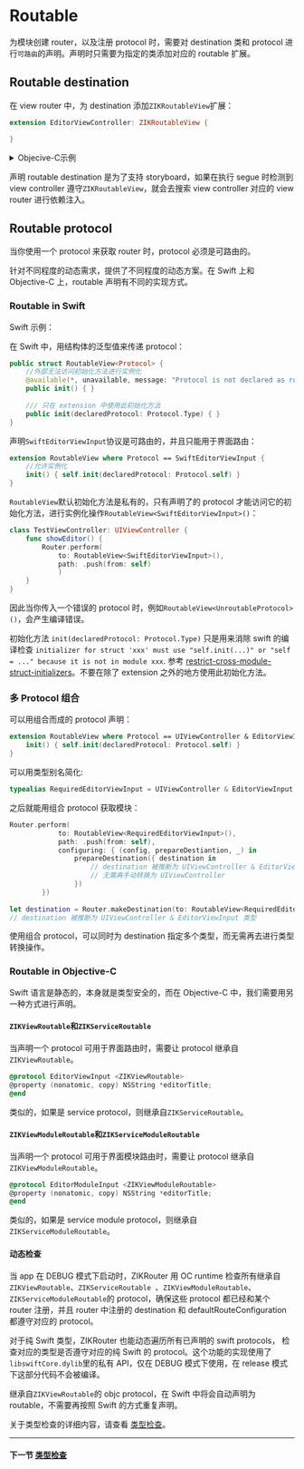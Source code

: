# Routable

为模块创建 router，以及注册 protocol 时，需要对 destination 类和 protocol 进行`可路由`的声明。声明时只需要为指定的类添加对应的 routable 扩展。

## Routable destination

在 view router 中，为 destination 添加`ZIKRoutableView`扩展：

```swift
extension EditorViewController: ZIKRoutableView {

}
```

<details><summary>Objecive-C示例</summary>

```objectivec
@interface EditorViewController(EditorViewRouter)<ZIKRoutableView>
@end
@implementation EditorViewController(EditorViewRouter)
@end
```

或者使用宏定义：

```objectivec
DeclareRoutableView(EditorViewController, EditorViewRouter)
```

</details>

声明 routable destination 是为了支持 storyboard，如果在执行 segue 时检测到 view controller 遵守`ZIKRoutableView`，就会去搜索 view controller 对应的 view router 进行依赖注入。

## Routable protocol

当你使用一个 protocol 来获取 router 时，protocol 必须是可路由的。

针对不同程度的动态需求，提供了不同程度的动态方案。在 Swift 上和 Objective-C 上，routable 声明有不同的实现方式。

### Routable in Swift

Swift 示例：

在 Swift 中，用结构体的泛型值来传递 protocol：

```swift
public struct RoutableView<Protocol> {
    //外部无法访问初始化方法进行实例化
    @available(*, unavailable, message: "Protocol is not declared as routable")
    public init() { }
    
    /// 只在 extension 中使用此初始化方法
    public init(declaredProtocol: Protocol.Type) { }
}
```

声明`SwiftEditorViewInput`协议是可路由的，并且只能用于界面路由：

```swift
extension RoutableView where Protocol == SwiftEditorViewInput {
    //允许实例化
    init() { self.init(declaredProtocol: Protocol.self) }
}
```
`RoutableView`默认初始化方法是私有的，只有声明了的 protocol 才能访问它的初始化方法，进行实例化操作`RoutableView<SwiftEditorViewInput>()`：

```swift
class TestViewController: UIViewController {
    func showEditor() {
        Router.perform(
            to: RoutableView<SwiftEditorViewInput>(),
            path: .push(from: self)
            )
    }
}
```

因此当你传入一个错误的 protocol 时，例如`RoutableView<UnroutableProtocol>()`，会产生编译错误。

初始化方法 `init(declaredProtocol: Protocol.Type)` 只是用来消除 swift 的编译检查 `initializer for struct 'xxx' must use "self.init(...)" or "self = ..." because it is not in module xxx`. 参考 [restrict-cross-module-struct-initializers](https://github.com/apple/swift-evolution/blob/master/proposals/0189-restrict-cross-module-struct-initializers.md)。不要在除了 extension 之外的地方使用此初始化方法。

### 多 Protocol 组合

可以用组合而成的 protocol 声明：


```swift
extension RoutableView where Protocol == UIViewController & EditorViewInput {
    init() { self.init(declaredProtocol: Protocol.self) }
}
```

可以用类型别名简化:

```swift
typealias RequiredEditorViewInput = UIViewController & EditorViewInput
```
之后就能用组合 protocol 获取模块：

```swift
Router.perform(
            to: RoutableView<RequiredEditorViewInput>(),
            path: .push(from: self),
            configuring: { (config, prepareDestiantion, _) in
                prepareDestination({ destination in
                    // destination 被推断为 UIViewController & EditorViewInput 类型
                    // 无需再手动转换为 UIViewController
                })
        })
        
let destination = Router.makeDestination(to: RoutableView<RequiredEditorViewInput>())
// destination 被推断为 UIViewController & EditorViewInput 类型
```
使用组合 protocol，可以同时为 destination 指定多个类型，而无需再去进行类型转换操作。

### Routable in Objective-C

Swift 语言是静态的，本身就是类型安全的，而在 Objective-C 中，我们需要用另一种方式进行声明。

#### `ZIKViewRoutable`和`ZIKServiceRoutable`

当声明一个 protocol 可用于界面路由时，需要让 protocol 继承自`ZIKViewRoutable`。

```objectivec
@protocol EditorViewInput <ZIKViewRoutable>
@property (nonatomic, copy) NSString *editorTitle;
@end
```

类似的，如果是 service protocol，则继承自`ZIKServiceRoutable`。

#### `ZIKViewModuleRoutable`和`ZIKServiceModuleRoutable`

当声明一个 protocol 可用于界面模块路由时，需要让 protocol 继承自`ZIKViewModuleRoutable`。

```objectivec
@protocol EditorModuleInput <ZIKViewModuleRoutable>
@property (nonatomic, copy) NSString *editorTitle;
@end
```

类似的，如果是 service module protocol，则继承自`ZIKServiceModuleRoutable`。

#### 动态检查

当 app 在 DEBUG 模式下启动时，ZIKRouter 用 OC runtime 检查所有继承自`ZIKViewRoutable`、`ZIKServiceRoutable `、`ZIKViewModuleRoutable`、`ZIKServiceModuleRoutable`的 protocol，确保这些 protocol 都已经和某个 router 注册，并且 router 中注册的 destination 和 defaultRouteConfiguration 都遵守对应的 protocol。

对于纯 Swift 类型，ZIKRouter 也能动态遍历所有已声明的 swift protocols， 检查对应的类型是否遵守对应的纯 Swift 的 protocol。这个功能的实现使用了`libswiftCore.dylib`里的私有 API，仅在 DEBUG 模式下使用，在 release 模式下这部分代码不会被编译。

继承自`ZIKViewRoutable`的 objc protocol，在 Swift 中将会自动声明为 routable，不需要再按照 Swift 的方式重复声明。

关于类型检查的详细内容，请查看 [类型检查](TypeChecking.md)。

---
#### 下一节 [类型检查](TypeChecking.md)
